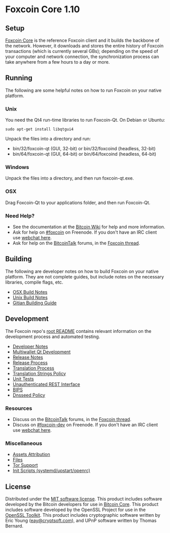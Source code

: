 Foxcoin Core 1.10
==================

Setup
---------------------
[Foxcoin Core](http://foxcoin.com/) is the reference Foxcoin client and it builds the backbone of the network. However, it downloads and stores the entire history of Foxcoin transactions (which is currently several GBs); depending on the speed of your computer and network connection, the synchronization process can take anywhere from a few hours to a day or more.

Running
---------------------
The following are some helpful notes on how to run Foxcoin on your native platform.

### Unix

You need the Qt4 run-time libraries to run Foxcoin-Qt. On Debian or Ubuntu:

	sudo apt-get install libqtgui4

Unpack the files into a directory and run:

- bin/32/foxcoin-qt (GUI, 32-bit) or bin/32/foxcoind (headless, 32-bit)
- bin/64/foxcoin-qt (GUI, 64-bit) or bin/64/foxcoind (headless, 64-bit)



### Windows

Unpack the files into a directory, and then run foxcoin-qt.exe.

### OSX

Drag Foxcoin-Qt to your applications folder, and then run Foxcoin-Qt.

### Need Help?

* See the documentation at the [Bitcoin Wiki](https://en.bitcoin.it/wiki/Main_Page)
for help and more information.
* Ask for help on [#foxcoin](http://webchat.freenode.net?channels=foxcoin) on Freenode. If you don't have an IRC client use [webchat here](http://webchat.freenode.net?channels=foxcoin).
* Ask for help on the [BitcoinTalk](https://bitcointalk.org/) forums, in the [Foxcoin thread](https://bitcointalk.org/index.php?topic=361813.0).

Building
---------------------
The following are developer notes on how to build Foxcoin on your native platform. They are not complete guides, but include notes on the necessary libraries, compile flags, etc.

- [OSX Build Notes](build-osx.md)
- [Unix Build Notes](build-unix.md)
- [Gitian Building Guide](gitian-building.md)

Development
---------------------
The Foxcoin repo's [root README](https://github.com/foxcoin/foxcoin/blob/master/README.md) contains relevant information on the development process and automated testing.

- [Developer Notes](developer-notes.md)
- [Multiwallet Qt Development](multiwallet-qt.md)
- [Release Notes](release-notes.md)
- [Release Process](release-process.md)
- [Translation Process](translation_process.md)
- [Translation Strings Policy](translation_strings_policy.md)
- [Unit Tests](unit-tests.md)
- [Unauthenticated REST Interface](REST-interface.md)
- [BIPS](bips.md)
- [Dnsseed Policy](dnsseed-policy.md)

### Resources
* Discuss on the [BitcoinTalk](https://bitcointalk.org/) forums, in the [Foxcoin thread](https://bitcointalk.org/index.php?topic=361813.0).
* Discuss on [#foxcoin-dev](http://webchat.freenode.net/?channels=foxcoin-dev) on Freenode. If you don't have an IRC client use [webchat here](http://webchat.freenode.net/?channels=foxcoin-dev).

### Miscellaneous
- [Assets Attribution](assets-attribution.md)
- [Files](files.md)
- [Tor Support](tor.md)
- [Init Scripts (systemd/upstart/openrc)](init.md)

License
---------------------
Distributed under the [MIT software license](http://www.opensource.org/licenses/mit-license.php).
This product includes software developed by the Bitcoin developers for use in [Bitcoin Core](https://www.bitcoin.org/). 
This product includes software developed by the OpenSSL Project for use in the [OpenSSL Toolkit](https://www.openssl.org/). This product includes
cryptographic software written by Eric Young ([eay@cryptsoft.com](mailto:eay@cryptsoft.com)), and UPnP software written by Thomas Bernard.
